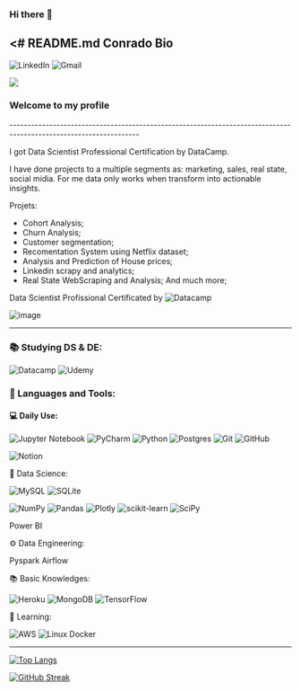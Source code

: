 ### Hi there 👋

<# README.md
Conrado Bio
--------------------------------------------------------------------------------------------------------------------
![LinkedIn](https://img.shields.io/badge/linkedin-%230077B5.svg?style=for-the-badge&logo=linkedin&logoColor=white)
![Gmail](https://img.shields.io/badge/Gmail-D14836?style=for-the-badge&logo=gmail&logoColor=white)

![](https://komarev.com/ghpvc/?username=conradobio)

<h3 align="left"> Welcome to my profile</h3> 
------------------------------------------------------------------------------------------------------------------

I got Data Scientist Professional Certification by DataCamp.

I have done projects to a multiple segments as: marketing, sales, real state, social midia.
For me data only works when transform into actionable insights.

Projets:
- Cohort Analysis;
- Churn Analysis;
- Customer segmentation; 
- Recomentation System using Netflix dataset;
- Analysis and Prediction of House prices;
- Linkedin scrapy and analytics;
- Real State WebScraping and Analysis;
And much more;

Data Scientist Profissional Certificated by ![Datacamp](https://img.shields.io/badge/Datacamp-05192D?style=for-the-badge&logo=datacamp&logoColor=03E860)

![image](https://user-images.githubusercontent.com/72289622/143606482-52ac833d-cd78-4c97-936a-d7246c729b94.png)

------------------------------------------------------------------------------------------------------------------
<h3 align="left"> 📚 Studying DS & DE:</h3> 

![Datacamp](https://img.shields.io/badge/Datacamp-05192D?style=for-the-badge&logo=datacamp&logoColor=03E860)
![Udemy](https://img.shields.io/badge/Udemy-A435F0?style=for-the-badge&logo=Udemy&logoColor=white)

<h3 align="left"> 🚀 Languages and Tools:</h3> 
<h4 align="left"> 💻 Daily Use:</h4> 

![Jupyter Notebook](https://img.shields.io/badge/jupyter-%23FA0F00.svg?style=for-the-badge&logo=jupyter&logoColor=white)
![PyCharm](https://img.shields.io/badge/pycharm-143?style=for-the-badge&logo=pycharm&logoColor=black&color=black&labelColor=green)
![Python](https://img.shields.io/badge/python-3670A0?style=for-the-badge&logo=python&logoColor=ffdd54)
![Postgres](https://img.shields.io/badge/postgres-%23316192.svg?style=for-the-badge&logo=postgresql&logoColor=white)
![Git](https://img.shields.io/badge/git-%23F05033.svg?style=for-the-badge&logo=git&logoColor=white)
![GitHub](https://img.shields.io/badge/github-%23121011.svg?style=for-the-badge&logo=github&logoColor=white)

![Notion](https://img.shields.io/badge/Notion-%23000000.svg?style=for-the-badge&logo=notion&logoColor=white)


🎲 Data Science:

![MySQL](https://img.shields.io/badge/mysql-%2300f.svg?style=for-the-badge&logo=mysql&logoColor=white)
![SQLite](https://img.shields.io/badge/sqlite-%2307405e.svg?style=for-the-badge&logo=sqlite&logoColor=white)

![NumPy](https://img.shields.io/badge/numpy-%23013243.svg?style=for-the-badge&logo=numpy&logoColor=white)
![Pandas](https://img.shields.io/badge/pandas-%23150458.svg?style=for-the-badge&logo=pandas&logoColor=white)
![Plotly](https://img.shields.io/badge/Plotly-%233F4F75.svg?style=for-the-badge&logo=plotly&logoColor=white)
![scikit-learn](https://img.shields.io/badge/scikit--learn-%23F7931E.svg?style=for-the-badge&logo=scikit-learn&logoColor=white)
![SciPy](https://img.shields.io/badge/SciPy-%230C55A5.svg?style=for-the-badge&logo=scipy&logoColor=%white)

Power BI



⚙️ Data Engineering:

Pyspark Airflow


📚 Basic Knowledges:

![Heroku](https://img.shields.io/badge/heroku-%23430098.svg?style=for-the-badge&logo=heroku&logoColor=white)
![MongoDB](https://img.shields.io/badge/MongoDB-%234ea94b.svg?style=for-the-badge&logo=mongodb&logoColor=white)
![TensorFlow](https://img.shields.io/badge/TensorFlow-%23FF6F00.svg?style=for-the-badge&logo=TensorFlow&logoColor=white)


🌱 Learning:

![AWS](https://img.shields.io/badge/AWS-%23FF9900.svg?style=for-the-badge&logo=amazon-aws&logoColor=white)
![Linux](https://img.shields.io/badge/Linux-FCC624?style=for-the-badge&logo=linux&logoColor=black)
Docker



---------------------------------------------------------------
[![Top Langs](https://github-readme-stats.vercel.app/api/top-langs/?username=conradobio&layout=compact)](https://github.com/anuraghazra/github-readme-stats)



[![GitHub Streak](https://github-readme-streak-stats.herokuapp.com/?user=conradobio)](https://git.io/streak-stats)

